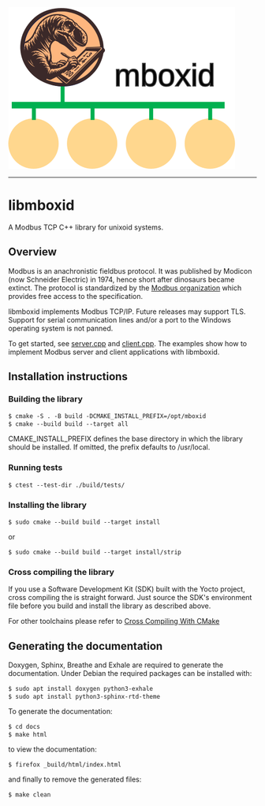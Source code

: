 
![logo](./docs/mboxid_logo.svg)

---
# libmboxid

A Modbus TCP C++ library for unixoid systems.

## Overview

Modbus is an anachronistic fieldbus protocol. It was published by
Modicon (now Schneider Electric) in 1974, hence short after dinosaurs
became extinct. The protocol is standardized by the 
[Modbus organization](https://www.modbus.org) which provides free
access to the specification.

libmboxid implements Modbus TCP/IP. Future releases may support TLS.
Support for serial communication lines and/or a port to the Windows
operating system is not panned.

To get started, see [server.cpp](./examples/server.cpp) and
[client.cpp](./examples/client.cpp). The examples show how to implement Modbus server and
client applications with libmboxid.

## Installation instructions

### Building the library

```
$ cmake -S . -B build -DCMAKE_INSTALL_PREFIX=/opt/mboxid
$ cmake --build build --target all
```

CMAKE\_INSTALL\_PREFIX defines the base directory in which the library
should be installed. If omitted, the prefix defaults to /usr/local.

### Running tests


```
$ ctest --test-dir ./build/tests/
```

### Installing the library

```
$ sudo cmake --build build --target install
```

or

```
$ sudo cmake --build build --target install/strip
```

### Cross compiling the library

If you use a Software Development Kit (SDK) built with the Yocto project,
cross compiling the is straight forward. Just source the SDK's environment file
before you build and install the library as described above.

For other toolchains please refer to
[Cross Compiling With CMake](https://cmake.org/cmake/help/book/mastering-cmake/chapter/Cross%20Compiling%20With%20CMake.html)

## Generating the documentation

Doxygen, Sphinx, Breathe and Exhale are required to generate the
documentation. Under Debian the required packages can be installed with:

```
$ sudo apt install doxygen python3-exhale
$ sudo apt install python3-sphinx-rtd-theme
```

To generate the documentation:

```
$ cd docs
$ make html
```

to view the documentation:

```
$ firefox _build/html/index.html
```

and finally to remove the generated files:

```
$ make clean
```
